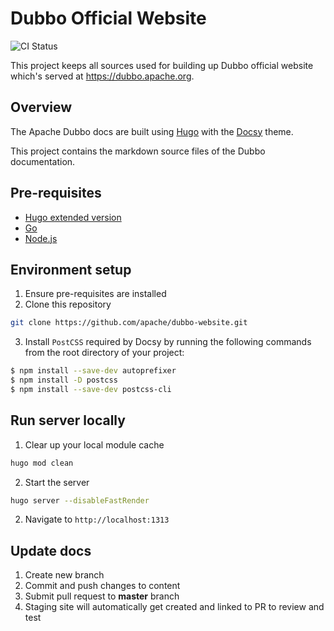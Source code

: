 # Dubbo Official Website
 
![CI Status](https://github.com/apache/dubbo-website/workflows/Website%20Deploy/badge.svg)

This project keeps all sources used for building up Dubbo official website which's served at https://dubbo.apache.org.

## Overview

The Apache Dubbo docs are built using [Hugo](https://gohugo.io/) with the [Docsy](https://docsy.dev) theme.

This project contains the markdown source files of the Dubbo documentation.

## Pre-requisites

- [Hugo extended version](https://gohugo.io/getting-started/installing)
- [Go](https://go.dev/learn/)
- [Node.js](https://nodejs.org/en/)

## Environment setup
1. Ensure pre-requisites are installed
2. Clone this repository
```sh
git clone https://github.com/apache/dubbo-website.git
```
3. Install `PostCSS` required by Docsy by running the following commands from the root directory of your project:

```sh
$ npm install --save-dev autoprefixer
$ npm install -D postcss
$ npm install --save-dev postcss-cli
```

## Run server locally
1. Clear up your local module cache
```sh
hugo mod clean
```

2. Start the server
```sh
hugo server --disableFastRender
```

2. Navigate to `http://localhost:1313`

## Update docs
1. Create new branch
1. Commit and push changes to content
1. Submit pull request to **master** branch
1. Staging site will automatically get created and linked to PR to review and test
